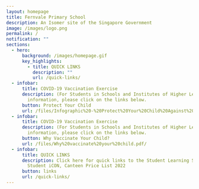 ```yaml
---
layout: homepage
title: Fernvale Primary School
description: An Isomer site of the Singapore Government
image: /images/logo.png
permalink: /
notification: ""
sections:
  - hero:
      background: /images/homepage.gif
      key_highlights:
        - title: QUICK LINKS
          description: ""
          url: /quick-links/
  - infobar:
      title: COVID-19 Vaccination Exercise
      description: (For Students in Schools and Institutes of Higher Learning.) For
        information, please click on the links below.
      button: Protect Your Child
      url: /files/Infographic%20-%20Protect%20Your%20Child%20Against%20COVID-19.pdf/
  - infobar:
      title: COVID-19 Vaccination Exercise
      description: (For Students in Schools and Institutes of Higher Learning.) For
        information, please click on the links below.
      button: Why Vaccinate Your Child?
      url: /files/Why%20vaccinate%20your%20child.pdf/
  - infobar:
      title: QUICK LINKS
      description: Click here for quick links to the Student Learning Space (SLS),
        Student iCON, Canteen Price List 2022
      button: links
      url: /quick-links/
---
```

